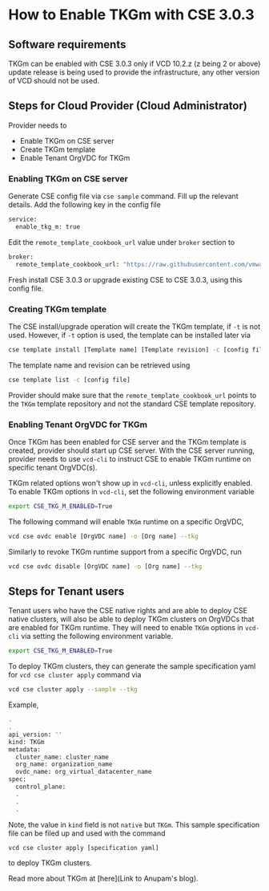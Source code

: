 # How to Enable TKGm with CSE 3.0.3

## Software requirements
TKGm can be enabled with CSE 3.0.3 only if VCD 10.2.z (z being 2 or above)
update release is being used to provide the infrastructure, any other
version of VCD should not be used.

## Steps for Cloud Provider (Cloud Administrator)
Provider needs to
* Enable TKGm on CSE server
* Create TKGm template
* Enable Tenant OrgVDC for TKGm

### Enabling TKGm on CSE server
Generate CSE config file via `cse sample` command. Fill up the relevant details.
Add the following key in the config file
```sh
service:
  enable_tkg_m: true
```
Edit the `remote_template_cookbook_url` value under `broker` section to 
```sh
broker:
  remote_template_cookbook_url: "https://raw.githubusercontent.com/vmware/container-service-extension-templates/tkgm/template.yaml"
```
Fresh install CSE 3.0.3 or upgrade existing CSE to CSE 3.0.3, using this
config file.

### Creating TKGm template
The CSE install/upgrade operation will create the TKGm template, if `-t` is
not used. However, if `-t` option is used, the template can be installed later
via
```sh
cse template install [Template name] [Template revision] -c [config file]
```
The template name and revision can be retrieved using
```sh
cse template list -c [config file]
```
Provider should make sure that the `remote_template_cookbook_url` points to the
`TKGm` template repository and not the standard CSE template repository.

### Enabling Tenant OrgVDC for TKGm
Once TKGm has been enabled for CSE server and the TKGm template is created,
provider should start up CSE server. With the CSE server running, provider
needs to use `vcd-cli` to instruct CSE to enable TKGm runtime on specific
tenant OrgVDC(s).

TKGm related options won't show up in `vcd-cli`, unless explicitly enabled.
To enable TKGm options in `vcd-cli`, set the following environment variable
```sh
export CSE_TKG_M_ENABLED=True
```

The following command will enable `TKGm` runtime on a specific OrgVDC,
```sh
vcd cse ovdc enable [OrgVDC name] -o [Org name] --tkg
```
Similarly to revoke TKGm runtime support from a specific OrgVDC, run
```sh
vcd cse ovdc disable [OrgVDC name] -o [Org name] --tkg
```

## Steps for Tenant users
Tenant users who have the CSE native rights and are able to deploy CSE native
clusters, will also be able to deploy TKGm clusters on OrgVDCs that are enabled
for TKGm runtime. They will need to enable `TKGm` options in `vcd-cli` via
setting the following environment variable.
```sh
export CSE_TKG_M_ENABLED=True
```
To deploy TKGm clusters, they can generate the sample specification yaml
for `vcd cse cluster apply` command via
```sh
vcd cse cluster apply --sample --tkg
```
Example,
```sh
.
.
api_version: ''
kind: TKGm
metadata:
  cluster_name: cluster_name
  org_name: organization_name
  ovdc_name: org_virtual_datacenter_name
spec:
  control_plane:
  .
  .
  .
```
Note, the value in `kind` field is not `native` but `TKGm`. This sample
specification file can be filed up and used with the command
```sh
vcd cse cluster apply [specification yaml]
```
to deploy TKGm clusters.

Read more about TKGm at [here](Link to Anupam's blog).